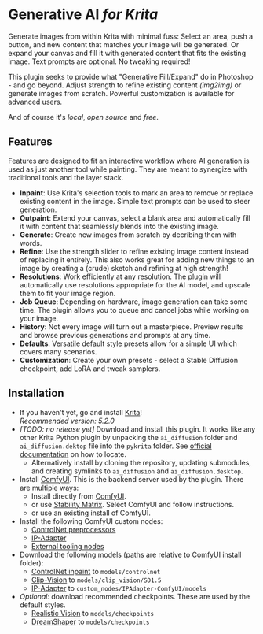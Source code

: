 # Generative AI _for Krita_

Generate images from within Krita with minimal fuss: Select an area, push a button,
and new content that matches your image will be generated. Or expand your canvas and
fill it with generated content that fits the existing image. Text prompts are optional.
No tweaking required!

This plugin seeks to provide what "Generative Fill/Expand" do in Photoshop - and go beyond.
Adjust strength to refine existing content _(img2img)_ or generate images from scratch.
Powerful customization is available for advanced users.

And of course it's _local_, _open source_ and _free_.

## Features

Features are designed to fit an interactive workflow where AI generation is used as just another
tool while painting. They are meant to synergize with traditional tools and the layer stack.

* **Inpaint**: Use Krita's selection tools to mark an area to remove or replace existing content in the image. Simple text prompts can be used to steer generation.
* **Outpaint**: Extend your canvas, select a blank area and automatically fill it with content that seamlessly blends into the existing image.
* **Generate**: Create new images from scratch by decribing them with words.
* **Refine**: Use the strength slider to refine existing image content instead of replacing it entirely. This also works great for adding new things to an image by creating a (crude) sketch and refining at high strength!
* **Resolutions**: Work efficiently at any resolution. The plugin will automatically use resolutions appropriate for the AI model, and upscale them to fit your image region.
* **Job Queue**: Depending on hardware, image generation can take some time. The plugin allows you to queue and cancel jobs while working on your image.
* **History**: Not every image will turn out a masterpiece. Preview results and browse previous generations and prompts at any time.
* **Defaults**: Versatile default style presets allow for a simple UI which covers many scenarios.
* **Customization**: Create your own presets - select a Stable Diffusion checkpoint, add LoRA and tweak samplers.

## Installation

* If you haven't yet, go and install [Krita](https://krita.org/)!<br>
  _Recommended version: 5.2.0_
* _[TODO: no release yet]_ Download and install this plugin. It works like any other Krita Python plugin by unpacking the `ai_diffusion` folder and `ai_diffusion.dektop` file into the `pykrita` folder. See [official documentation](https://docs.krita.org/en/user_manual/python_scripting/install_custom_python_plugin.html) on how to locate.
  * Alternatively install by cloning the repository, updating submodules, and creating symlinks to `ai_diffusion` and `ai_diffusion.desktop`.
* Install [ComfyUI](https://github.com/comfyanonymous/ComfyUI). This is the backend server used by the plugin. There are multiple ways:
  * Install directly from [ComfyUI](https://github.com/comfyanonymous/ComfyUI#installing). 
  * or use [Stability Matrix](https://github.com/LykosAI/StabilityMatrix). Select ComfyUI and follow instructions.
  * or use an existing install of ComfyUI.
* Install the following ComfyUI custom nodes:
  * [ControlNet preprocessors](https://github.com/Fannovel16/comfyui_controlnet_aux)
  * [IP-Adapter](https://github.com/laksjdjf/IPAdapter-ComfyUI)
  * [External tooling nodes](https://github.com/Acly/comfyui-tooling-nodes)
* Download the following models (paths are relative to ComfyUI install folder):
  * [ControlNet inpaint](https://huggingface.co/comfyanonymous/ControlNet-v1-1_fp16_safetensors/resolve/main/control_v11p_sd15_inpaint_fp16.safetensors) to `models/controlnet`
  * [Clip-Vision](https://huggingface.co/h94/IP-Adapter/blob/main/models/image_encoder/pytorch_model.bin) to `models/clip_vision/SD1.5`
  * [IP-Adapter](https://huggingface.co/h94/IP-Adapter/resolve/main/models/ip-adapter_sd15.bin) to `custom_nodes/IPAdapter-ComfyUI/models`
* _Optional:_ download recommended checkpoints. These are used by the default styles.
  * [Realistic Vision](https://civitai.com/api/download/models/130072?type=Model&format=SafeTensor&size=pruned&fp=fp16) to `models/checkpoints`
  * [DreamShaper](https://civitai.com/api/download/models/109123?type=Model&format=SafeTensor&size=pruned&fp=fp16) to `models/checkpoints`
